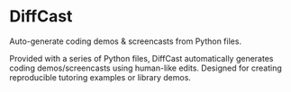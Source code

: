 # DiffCast

Auto-generate coding demos & screencasts from Python files.

Provided with a series of Python files, DiffCast automatically generates coding
demos/screencasts using human-like edits. Designed for creating reproducible
tutoring examples or library demos.

